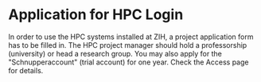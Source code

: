 # Application for HPC Login

In order to use the HPC systems installed at ZIH, a project application form has to be filled in.
The HPC project manager should hold a professorship (university) or head a research group. You may
also apply for the "Schnupperaccount" (trial account) for one year. Check the Access page for
details.
